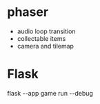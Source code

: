 # phaser

- audio loop transition
- collectable items
- camera and tilemap

# Flask

flask --app game run --debug

